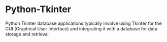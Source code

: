# Python-Tkinter
Python Tkinter database applications typically involve using Tkinter for the GUI (Graphical User Interface) and integrating it with a database for data storage and retrieval
